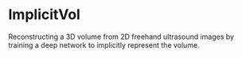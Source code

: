 # ImplicitVol
Reconstructing a 3D volume from 2D freehand ultrasound images by training a deep network to implicitly represent the volume.
